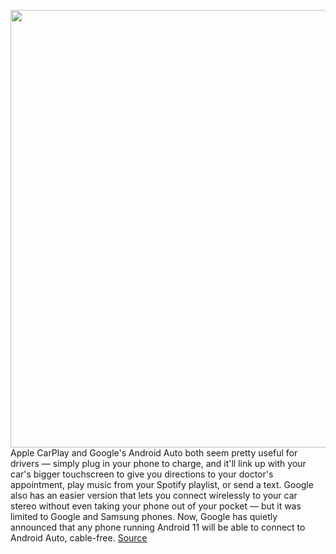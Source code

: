 <img src='https://cdn.vox-cdn.com/thumbor/Ju9yVGfViTV_VqUDKH8d6W3Ld5A=/0x0:2040x1360/1200x800/filters:focal(857x517:1183x843)/cdn.vox-cdn.com/uploads/chorus_image/image/67255016/akrales_190725_3567_0090.0.jpg' width='700px' /><br/>
Apple CarPlay and Google's Android Auto both seem pretty useful for drivers — simply plug in your phone to charge, and it'll link up with your car's bigger touchscreen to give you directions to your doctor's appointment, play music from your Spotify playlist, or send a text. Google also has an easier version that lets you connect wirelessly to your car stereo without even taking your phone out of your pocket — but it was limited to Google and Samsung phones. Now, Google has quietly announced that any phone running Android 11 will be able to connect to Android Auto, cable-free.
<a href='https://www.theverge.com/2020/8/20/21377399/google-android-auto-android-11-wireless-phone-support'> Source <a/>
